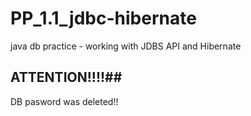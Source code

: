 # PP_1.1_jdbc-hibernate
java db practice - working with JDBS API and Hibernate
## ATTENTION!!!!##
DB pasword was deleted!!
